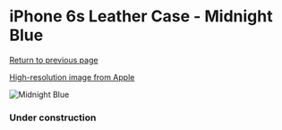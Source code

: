 # iPhone 6s Leather Case - Midnight Blue

[Return to previous page](/iphone_6)

[High-resolution image from Apple](https://store.storeimages.cdn-apple.com/8756/as-images.apple.com/is/MKXU2?wid=4500&hei=4500&fmt=png)

<div style="width: 384px"><img src="/everypreview/MKXU2.png" alt="Midnight Blue"></div>

### Under construction
